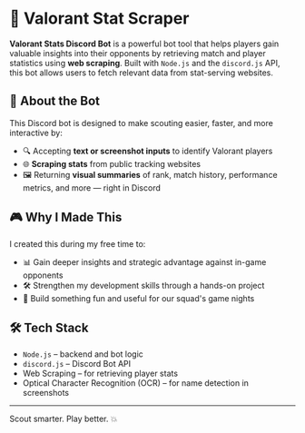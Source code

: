 # 🎯 Valorant Stat Scraper

**Valorant Stats Discord Bot** is a powerful bot tool that helps players gain valuable insights into their opponents by retrieving match and player statistics using **web scraping**. Built with `Node.js` and the `discord.js` API, this bot allows users to fetch relevant data from stat-serving websites.

## 🤖 About the Bot

This Discord bot is designed to make scouting easier, faster, and more interactive by:

- 🔍 Accepting **text or screenshot inputs** to identify Valorant players
- 🌐 **Scraping stats** from public tracking websites
- 🖼️ Returning **visual summaries** of rank, match history, performance metrics, and more — right in Discord

## 🎮 Why I Made This

I created this during my free time to:

- 📊 Gain deeper insights and strategic advantage against in-game opponents  
- 🛠️ Strengthen my development skills through a hands-on project  
- 👾 Build something fun and useful for our squad's game nights

## 🛠️ Tech Stack

- `Node.js` – backend and bot logic  
- `discord.js` – Discord Bot API  
- Web Scraping – for retrieving player stats  
- Optical Character Recognition (OCR) – for name detection in screenshots  

---

Scout smarter. Play better. 💥
